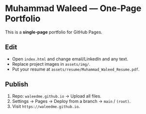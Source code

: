 # Muhammad Waleed — One‑Page Portfolio

This is a **single‑page** portfolio for GitHub Pages.

## Edit
- Open `index.html` and change email/LinkedIn and any text.
- Replace project images in `assets/img/`.
- Put your resume at `assets/resume/Muhammad_Waleed_Resume.pdf`.

## Publish
1. Repo: `waleedme.github.io` → Upload all files.
2. Settings → Pages → Deploy from a branch → `main` / `(root)`.
3. Visit `https://waleedme.github.io`.
